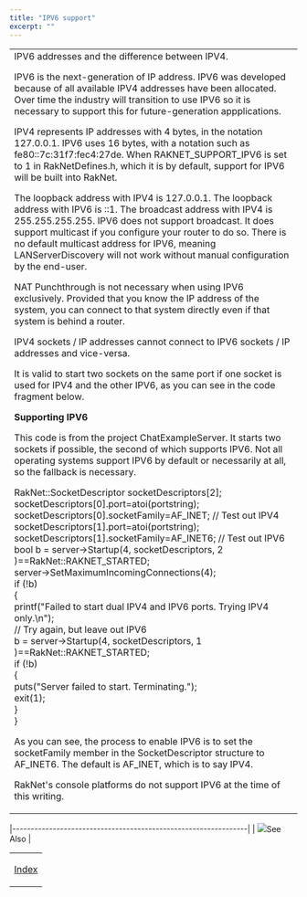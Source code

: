 ```yaml
---
title: "IPV6 support"
excerpt: ""
---
```

<table>
<colgroup>
<col width="100%" />
</colgroup>
<tbody>
<tr class="odd">
<td align="left">IPV6 addresses
and the difference between IPV4.
<p>IPV6 is the next-generation of IP address. IPV6 was developed because of all available IPV4 addresses have been allocated. Over time the industry will transition to use IPV6 so it is necessary to support this for future-generation appplications.</p>
<p>IPV4 represents IP addresses with 4 bytes, in the notation 127.0.0.1. IPV6 uses 16 bytes, with a notation such as fe80::7c:31f7:fec4:27de. When RAKNET_SUPPORT_IPV6 is set to 1 in RakNetDefines.h, which it is by default, support for IPV6 will be built into RakNet.</p>
<p>The loopback address with IPV4 is 127.0.0.1. The loopback address with IPV6 is ::1. The broadcast address with IPV4 is 255.255.255.255. IPV6 does not support broadcast. It does support multicast if you configure your router to do so. There is no default multicast address for IPV6, meaning LANServerDiscovery will not work without manual configuration by the end-user.</p>
<p>NAT Punchthrough is not necessary when using IPV6 exclusively. Provided that you know the IP address of the system, you can connect to that system directly even if that system is behind a router.</p>
<p>IPV4 sockets / IP addresses cannot connect to IPV6 sockets / IP addresses and vice-versa.</p>
<p>It is valid to start two sockets on the same port if one socket is used for IPV4 and the other IPV6, as you can see in the code fragment below.</p>
<p><strong>Supporting IPV6</strong></p>
<p>This code is from the project ChatExampleServer. It starts two sockets if possible, the second of which supports IPV6. Not all operating systems support IPV6 by default or necessarily at all, so the fallback is necessary.</p>
<p>RakNet::SocketDescriptor socketDescriptors[2];<br /> socketDescriptors[0].port=atoi(portstring);<br /> socketDescriptors[0].socketFamily=AF_INET; // Test out IPV4<br /> socketDescriptors[1].port=atoi(portstring);<br /> socketDescriptors[1].socketFamily=AF_INET6; // Test out IPV6<br /> bool b = server-&gt;Startup(4, socketDescriptors, 2 )==RakNet::RAKNET_STARTED;<br /> server-&gt;SetMaximumIncomingConnections(4);<br /> if (!b)<br /> {<br /> printf(&quot;Failed to start dual IPV4 and IPV6 ports. Trying IPV4 only.\n&quot;);<br /> // Try again, but leave out IPV6<br /> b = server-&gt;Startup(4, socketDescriptors, 1 )==RakNet::RAKNET_STARTED;<br /> if (!b)<br /> {<br /> puts(&quot;Server failed to start. Terminating.&quot;);<br /> exit(1);<br /> }<br /> }</p>
<p>As you can see, the process to enable IPV6 is to set the socketFamily member in the SocketDescriptor structure to AF_INET6. The default is AF_INET, which is to say IPV4.</p>
<p>RakNet's console platforms do not support IPV6 at the time of this writing.</p></td>
</tr>
</tbody>
</table>

|----------------------------------------------------------------|
| ![](spacer.gif)<span class="RakNetWhiteHeader">See Also</span> |

<table>
<colgroup>
<col width="100%" />
</colgroup>
<tbody>
<tr class="odd">
<td align="left"><p><a href="index.html">Index</a></p></td>
</tr>
</tbody>
</table>